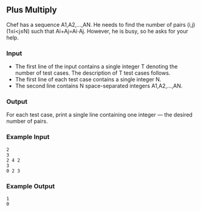 ## Plus Multiply

Chef has a sequence A1,A2,…,AN. He needs to find the number of pairs (i,j) (1≤i<j≤N) such that Ai+Aj=Ai⋅Aj. However, he is busy, so he asks for your help.

### Input

- The first line of the input contains a single integer T denoting the number of test cases. The description of T test cases follows.
- The first line of each test case contains a single integer N.
- The second line contains N space-separated integers A1,A2,…,AN.

### Output

For each test case, print a single line containing one integer ― the desired number of pairs.

### Example Input

```
2
3
2 4 2
3
0 2 3
```

### Example Output

```
1
0
```
